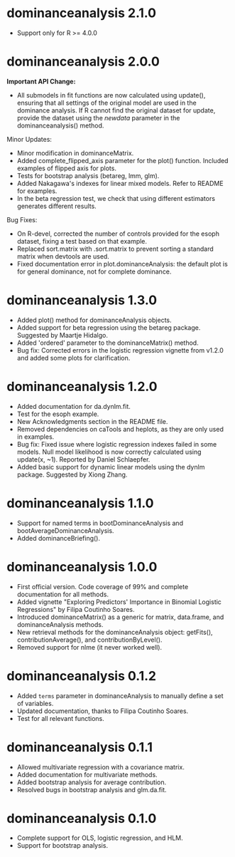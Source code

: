 # dominanceanalysis 2.1.0

* Support only for R >= 4.0.0


# dominanceanalysis 2.0.0

**Important API Change:**

* All submodels in fit functions are now calculated using update(), ensuring that all settings of the original model are used in the dominance analysis. If R cannot find the original dataset for update, provide the dataset using the *newdata* parameter in the dominanceanalysis() method.

Minor Updates:
- Minor modification in dominanceMatrix.
- Added complete_flipped_axis parameter for the plot() function. Included examples of flipped axis for plots.
- Tests for bootstrap analysis (betareg, lmm, glm).
- Added Nakagawa's indexes for linear mixed models. Refer to README for examples.
- In the beta regression test, we check that using different estimators generates different results.

Bug Fixes:
- On R-devel, corrected the number of controls provided for the esoph dataset, fixing a test based on that example.
- Replaced sort.matrix with .sort.matrix to prevent sorting a standard matrix when devtools are used.
- Fixed documentation error in plot.dominanceAnalysis: the default plot is for general dominance, not for complete dominance.

# dominanceanalysis 1.3.0

- Added plot() method for dominanceAnalysis objects.
- Added support for beta regression using the betareg package. Suggested by Maartje Hidalgo.
- Added 'ordered' parameter to the dominanceMatrix() method.
- Bug fix: Corrected errors in the logistic regression vignette from v1.2.0 and added some plots for clarification.

# dominanceanalysis 1.2.0

- Added documentation for da.dynlm.fit.
- Test for the esoph example.
- New Acknowledgments section in the README file.
- Removed dependencies on caTools and heplots, as they are only used in examples.
- Bug fix: Fixed issue where logistic regression indexes failed in some models. Null model likelihood is now correctly calculated using update(x, ~1). Reported by Daniel Schlaepfer.
- Added basic support for dynamic linear models using the dynlm package. Suggested by Xiong Zhang.

# dominanceanalysis 1.1.0

- Support for named terms in bootDominanceAnalysis and bootAverageDominanceAnalysis.
- Added dominanceBriefing().

# dominanceanalysis 1.0.0

- First official version. Code coverage of 99% and complete documentation for all methods.
- Added vignette "Exploring Predictors' Importance in Binomial Logistic Regressions" by Filipa Coutinho Soares.
- Introduced dominanceMatrix() as a generic for matrix, data.frame, and dominanceAnalysis methods.
- New retrieval methods for the dominanceAnalysis object: getFits(), contributionAverage(), and contributionByLevel().
- Removed support for nlme (it never worked well).

# dominanceanalysis 0.1.2

- Added `terms` parameter in dominanceAnalysis to manually define a set of variables.
- Updated documentation, thanks to Filipa Coutinho Soares.
- Test for all relevant functions.

# dominanceanalysis 0.1.1

- Allowed multivariate regression with a covariance matrix.
- Added documentation for multivariate methods.
- Added bootstrap analysis for average contribution.
- Resolved bugs in bootstrap analysis and glm.da.fit.

# dominanceanalysis 0.1.0

- Complete support for OLS, logistic regression, and HLM.
- Support for bootstrap analysis.